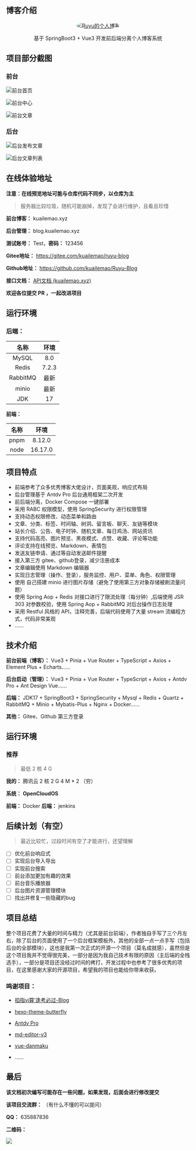 ## 博客介绍

<p align="center">
  <a href="http://www.kuailemao.xyz">
    <img src="https://foruda.gitee.com/avatar/1667975309022664009/11937114_kuailemao_1667975308.png" alt="Ruyu的个人博客" style="border-radius: 50%;">
  </a>
</p>

<p align="center">
  基于 SpringBoot3 + Vue3 开发前后端分离个人博客系统
</p>

## 项目部分截图

### 前台

![前台首页](https://gitee.com/kuailemao/ruyu-blog/raw/master/img/%E5%89%8D%E5%8F%B0%E9%A6%96%E9%A1%B5.jpg)

![前台中心](https://gitee.com/kuailemao/ruyu-blog/raw/master/img/%E5%89%8D%E5%8F%B0%E4%B8%AD%E5%BF%83.jpg)

![前台文章](https://gitee.com/kuailemao/ruyu-blog/raw/master/img/%E5%89%8D%E5%8F%B0%E6%96%87%E7%AB%A0.jpg)

### 后台

![后台发布文章](https://gitee.com/kuailemao/ruyu-blog/raw/master/img/%E5%90%8E%E5%8F%B0%E5%8F%91%E5%B8%83%E6%96%87%E7%AB%A0.jpg)

![后台文章列表](https://gitee.com/kuailemao/ruyu-blog/raw/master/img/%E5%90%8E%E5%8F%B0%E6%96%87%E7%AB%A0%E5%88%97%E8%A1%A8.jpg)

## 在线体验地址
**注意：在线预览地址可能与仓库代码不同步，以仓库为主**
> 服务器比较垃圾，随机可能崩掉，发现了会进行维护，且看且珍惜

**前台博客：** kuailemao.xyz

**后台管理：** blog.kuailemao.xyz

**测试账号：** Test，**密码：** 123456

**Gitee地址：** https://gitee.com/kuailemao/ruyu-blog

**Github地址：** https://github.com/kuailemao/Ruyu-Blog

**接口文档：** [API文档 (kuailemao.xyz)](http://kuailemao.xyz:8088/doc.html#/home)

**欢迎各位提交 PR ，一起改进项目**

## 运行环境

### 后端：

|   名称   | 环境  |
| :------: | :---: |
|  MySQL   |  8.0  |
|  Redis   | 7.2.3 |
| RabbitMQ | 最新  |
|  minio   | 最新  |
|   JDK    |  17   |

**前端：**

| 名称 |  环境   |
| :--: | :-----: |
| pnpm | 8.12.0  |
| node | 16.17.0 |

## 项目特点

* 前端参考了众多优秀博客大佬设计，页面美观，响应式布局
* 后台管理基于 Antdv Pro 后台通用框架二次开发
* 前后端分离，Docker Compose 一键部署
* 采用 RABC 权限模型，使用 SpringSecurity 进行权限管理
* 支持动态权限修改、动态菜单和路由
* 文章、分类、标签、时间轴、树洞、留言板、聊天、友链等模块
* 站长介绍、公告、电子时钟、随机文章、每日鸡汤、网站资讯
* 支持代码高亮、图片预览、黑夜模式、点赞、收藏、评论等功能
* 评论支持在线预览、Markdown、表情包
* 发送友链申请、通过等自动发送邮件提醒
* 接入第三方 gitee、github登录，减少注册成本
* 文章编辑使用 Markdown 编辑器
* 实现日志管理（操作、登录），服务监控、用户、菜单、角色、权限管理
* 使用 自己搭建 minio 进行图片存储（避免了使用第三方对象存储被刷流量问题）
* 使用 Spring Aop + Redis 对接口进行了限流处理（每分钟）,后端使用 JSR 303 对参数校验，使用 Spring Aop + RabbitMQ 对后台操作日志处理
* 采用 Restful 风格的 API，注释完善，后端代码使用了大量 stream 流编程方式，代码非常美观
* ……

## 技术介绍

**前台前端（博客）：** Vue3 + Pinia +  Vue Router + TypeScript + Axios + Element Plus + Echarts……

**后台启动（管理）：** Vue3 + Pinia +  Vue Router + TypeScript + Axios + Antdv Pro + Ant Design Vue……

**后端：** JDK17 + SpringBoot3 + SpringSecurity + Mysql + Redis + Quartz  + RabbitMQ + Minio + Mybatis-Plus + Nginx + Docker……

**其他：** Gitee、Github 第三方登录

## 运行环境

### 推荐

> 最低 2 核 4 G

**我的：** 腾讯云 2 核 2 G  4 M * 2  （穷）

**系统：** **OpenCloudOS**

**前端：** Docker   **后端：** jenkins

## 后续计划（有空）

> 最近比较忙，过段时间有空了才能进行，还望理解

- [ ] 优化前台响应式
- [ ] 实现后台导入导出
- [ ] 实现前台搜索
- [ ] 前台添加更加有趣的效果
- [ ] 前台音乐播放器
- [ ] 后台图片资源管理模块
- [ ] 找出并修复一些隐藏的bug

## 项目总结

整个项目花费了大量的时间与精力（尤其是前台前端），作者独自手写了三个月左右，除了后台的页面使用了一个后台框架模板外，其他的全部一点一点手写（包括后台的全部模块），这也是我第一次正式的开源一个项目（莫名成就感），虽然但是这个项目我并不觉得很完美，一部分是因为我自己技术有限的原因（主后端的全栈选手），一部分是项目还没经过时间的拷打，开发过程中也参考了很多优秀的项目，在这里感谢大家的开源项目，希望我的项目也能给你带来收获。

### 鸣谢项目：

* [掐指yi算’逢考必过-Blog](https://gitee.com/wu_shengdong/blog)

* [hexo-theme-butterfly](https://github.com/jerryc127/hexo-theme-butterfly)

* [Antdv Pro](https://docs.antdv-pro.com/)

* [md-editor-v3](https://imzbf.github.io/md-editor-v3/zh-CN/index)

* [vue-danmaku](https://github.com/hellodigua/vue-danmaku)

* ……

## 最后

**该文档初次编写可能存在一些问题，如果发现，后面会进行修改提交**

**该项目交流群：** （有什么不懂的可以提问）

**QQ：** 635887836

**二维码：**

<img src="https://gitee.com/kuailemao/ruyu-blog/raw/master/img/Ruyu开源博客交流群群聊二维码.png" />

